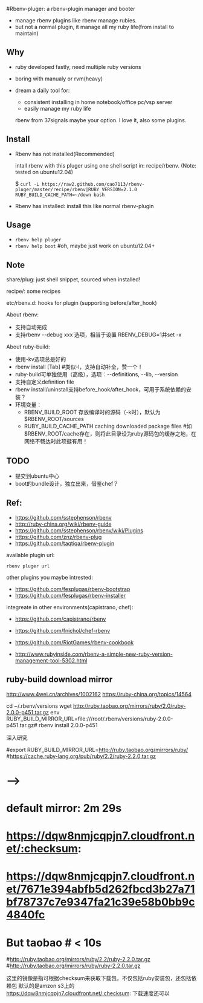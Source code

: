 #Rbenv-pluger: a rbenv-plugin manager and booter

* manage rbenv plugins like rbenv manage rubies.
* but not a normal plugin, it manage all my ruby life(from install to maintain) 

## Why

* ruby developed fastly, need multiple ruby versions
* boring with manualy or rvm(heavy)
* dream a daily tool for: 
  * consistent installing in home notebook/office pc/vsp server
  * easily manage my ruby life

  rbenv from 37signals maybe your option. I love it, also some plugins.

## Install

* Rbenv has not installed(Recommended)

  intall rbenv with this pluger using one shell script in: recipe/rbenv. (Note: tested on ubuntu12.04)

  $ `curl -L https://raw2.github.com/cao7113/rbenv-pluger/master/recipe/rbenv|RUBY_VERSION=2.1.0 RUBY_BUILD_CACHE_PATH=~/down bash`

* Rbenv has installed: install this like normal rbenv-plugin

## Usage

* `rbenv help pluger`
* `rbenv help boot` #oh, maybe just work on ubuntu12.04+

## Note

  share/plug:  just shell snippet, sourced when installed!

  recipe/:     some recipes

  etc/rbenv.d: hooks for plugin (supporting before/after_hook)

About rbenv:

  * 支持自动完成
  * 支持rbenv --debug xxx 选项，相当于设置 RBENV_DEBUG=1并set -x

About ruby-build:

  * 使用-kv选项总是好的
  * rbenv install [Tab] #类似-l，支持自动补全，赞一个！
  * ruby-build可单独使用（高级），选项：--definitions, --lib, --version
  * 支持自定义definition file
  * rbenv install/uninstall支持before_hook/after_hook，可用于系统依赖的安装？
  * 环境变量：
    * RBENV_BUILD_ROOT 存放编译时的源码（-k时），默认为$RBENV_ROOT/sources
    * RUBY_BUILD_CACHE_PATH caching downloaded package files #如$RBENV_ROOT/cache存在，则将此目录设为ruby源码包的缓存之地，在网络不畅达时此项挺有用！

## TODO

* 提交到ubuntu中心
* boot的bundle设计，独立出来，借鉴chef？

## Ref:

* https://github.com/sstephenson/rbenv
* http://ruby-china.org/wiki/rbenv-guide
* https://github.com/sstephenson/rbenv/wiki/Plugins
* https://github.com/znz/rbenv-plug
* https://github.com/taqtiqa/rbenv-plugin

available plugin url: 

  `rbenv pluger url`

other plugins you maybe intrested:

* https://github.com/fesplugas/rbenv-bootstrap
* https://github.com/fesplugas/rbenv-installer

integreate in other environments(capistrano, chef): 

* https://github.com/capistrano/rbenv
* https://github.com/fnichol/chef-rbenv
* https://github.com/RiotGames/rbenv-cookbook

* http://www.rubyinside.com/rbenv-a-simple-new-ruby-version-management-tool-5302.html

## ruby-build download mirror
http://www.4wei.cn/archives/1002162
https://ruby-china.org/topics/14564

cd ~/.rbenv/versions
wget http://ruby.taobao.org/mirrors/ruby/2.0/ruby-2.0.0-p451.tar.gz
env RUBY_BUILD_MIRROR_URL=file:///root/.rbenv/versions/ruby-2.0.0-p451.tar.gz# rbenv install 2.0.0-p451

深入研究

#export RUBY_BUILD_MIRROR_URL=http://ruby.taobao.org/mirrors/ruby/ 
#https://cache.ruby-lang.org/pub/ruby/2.2/ruby-2.2.0.tar.gz
# -->
# default mirror: 2m 29s
# https://dqw8nmjcqpjn7.cloudfront.net/:checksum:
# https://dqw8nmjcqpjn7.cloudfront.net/7671e394abfb5d262fbcd3b27a71bf78737c7e9347fa21c39e58b0bb9c4840fc
# But taobao # < 10s
#http://ruby.taobao.org/mirrors/ruby/2.2/ruby-2.2.0.tar.gz
#http://ruby.taobao.org/mirrors/ruby/ruby-2.2.0.tar.gz

这里的镜像是指可根据checksum来获取下载包，不仅包括ruby安装包，还包括依赖包
默认的是amzon s3上的 https://dqw8nmjcqpjn7.cloudfront.net/:checksum:
下载速度还可以
